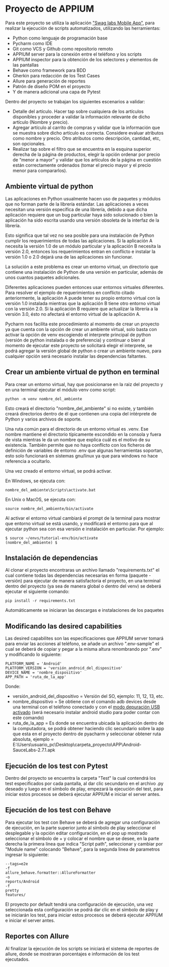 # Proyecto de APPIUM

Para este proyecto se utiliza la aplicación ["Swag labs Mobile App"](https://github.com/saucelabs/sample-app-mobile/releases), para realizar la ejecución de scripts automatizados, utilizando las herramientas:
- Python como lenguaje de programación base
- Pycharm como IDE
- Git como VCS y Github como repositorio remoto
- APPIUM server para la conexión entre el teléfono y los scripts
- APPIUM inspector para la obtención de los selectores y elementos de las pantallas
- Behave como framework para BDD
- Gherkin para redacción de los Test Cases
- Allure para generación de reportes
- Patrón de diseño POM en el proyecto
- Y de manera adicional una capa de Pytest


Dentro del proyecto se trabajan los siguientes escenarios a validar:

- Detalle del artículo. Hacer tap sobre cualquiera de los artículos disponibles y proceder a validar la información relevante de dicho artículo (Nombre y precio).
- Agregar artículo al carrito de compras y validar que la información que se muestra sobre dicho artículo es correcta. Considere evaluar atributos como nombre y precio. Otro atributos como descripción, cantidad, etc, son opcionales.
- Realizar tap sobre el filtro que se encuentra en la esquina superior derecha de la página de productos, elegir la opción ordenar por precio de “menor a mayor” y validar que los artículos de la página en cuestión están correctamente ordenados (tomar el precio mayor y el precio menor para compararlos).


## Ambiente virtual de python
Las aplicaciones en Python usualmente hacen uso de paquetes y módulos que no forman parte de la librería estándar. Las aplicaciones a veces necesitan una versión específica de una librería, debido a que dicha aplicación requiere que un bug particular haya sido solucionado o bien la aplicación ha sido escrita usando una versión obsoleta de la interfaz de la librería.

Esto significa que tal vez no sea posible para una instalación de Python cumplir los requerimientos de todas las aplicaciones. Si la aplicación A necesita la versión 1.0 de un módulo particular y la aplicación B necesita la versión 2.0, entonces los requerimientos entran en conflicto e instalar la versión 1.0 o 2.0 dejará una de las aplicaciones sin funcionar.

La solución a este problema es crear un entorno virtual, un directorio que contiene una instalación de Python de una versión en particular, además de unos cuantos paquetes adicionales.

Diferentes aplicaciones pueden entonces usar entornos virtuales diferentes. Para resolver el ejemplo de requerimientos en conflicto citado anteriormente, la aplicación A puede tener su propio entorno virtual con la versión 1.0 instalada mientras que la aplicación B tiene otro entorno virtual con la versión 2.0. Si la aplicación B requiere que actualizar la librería a la versión 3.0, ésto no afectará el entorno virtual de la aplicación A.

Pycharm nos facilita este procedimiento al momento de crear un proyecto ya que cuenta con la opción de crear un ambiente virtual, solo basta con activar la opción de venv escogiendo el interprete principal de python (versión de python instalada o de preferencia) y continuar o bien al momento de ejecutar este proyecto se solicitará elegir el interprete, se podrá agregar la versión global de python o crear un ambiente nuevo, para cualquier opción será necesario instalar las dependencias faltantes.


## Crear un ambiente virtual de python en terminal
Para crear un entorno virtual, hay que posicionarse en la raiz del proyecto y en una terminal ejecutar el módulo venv como script:

```
python -m venv nombre_del_ambiente
```

Esto creará el directorio "nombre_del_ambiente" si no existe, y también creará directorios dentro de él que contienen una copia del intérprete de Python y varios archivos de soporte.

Una ruta común para el directorio de un entorno virtual es .venv. Ese nombre mantiene el directorio típicamente escondido en la consola y fuera de vista mientras le da un nombre que explica cuál es el motivo de su existencia. También permite que no haya conflicto con los ficheros de definición de variables de entorno .env que algunas herramientas soportan, esto solo funcionará en sistemas gnu/linux ya que para windows no hace referencia a ocultarlo.

Una vez creado el entorno virtual, se podrá activar.

En Windows, se ejecuta con:

```
nombre_del_ambiente\Scripts\activate.bat
```

En Unix o MacOS, se ejecuta con:

```
source nombre_del_ambiente/bin/activate
```

Al activar el entorno virtual cambiará el prompt de la terminal para mostrar que entorno virtual se está usando, y modificará el entorno para que al ejecutar python sea con esa versión e instalación en particular. Por ejemplo:

```
$ source ~/envs/tutorial-env/bin/activate
(nombre_del_ambiente) $ 

```

## Instalación de dependencias
Al clonar el proyecto encontraras un archivo llamado "requirements.txt" el cual contiene todas las dependencias necesarias en forma (paquete - versión) para ejecutar de manera satisfactoria el proyecto, en una terminal dentro del proyecto (ya sea de manera global o dentro del venv) se deberá ejecutar el siguiente comando:

```
pip install -r requirements.txt
```

Automáticamente se iniciaran las descargas e instalaciones de los paquetes 

## Modificando las desired capabilities
Las desired capabilites son las especificaciones que APPIUM server tomará para enviar las acciones al teléfono, se añade un archivo ".env-sample" el cual se deberá de copiar y pegar a la misma altura renombrando por ".env" y modificando lo siguiente:

```
PLATFORM_NAME = 'Android'
PLATFORM_VERSION = 'versión_android_del_dispositivo'
DEVICE_NAME = 'nombre_dispositivo'
APP_PATH = 'ruta_de_la_app'
```

Donde:
- versión_android_del_dispositivo = Versión del SO, ejemplo: 11, 12, 13, etc.
- nombre_dispositivo = Se obtiene con el comando adb devices desde una terminal con el teléfono conectado y con el [modo depuración USB activado](https://devexperto.com/como-activar-la-depuracion-usb/) (será necesario instalar android studio para poder contar con este comando)
- ruta_de_la_app = Es donde se encuentra ubicada la aplicación dentro de la computadora, se podrá obtener haciendo clic secundario sobre la app que esta en el proyecto dentro de pyacharm y seleccionar obtener ruta absoluta, ejemplo = E:\\Users\\usuario_pc\\Desktop\\carpeta_proyecto\\APP\\Android-SauceLabs-2.7.1.apk



## Ejecución de los test con Pytest
Dentro del proyecto se encuentra la carpeta "Test" la cual contendrá los test especificados por cada pantalla, al dar clic secundario en el archivo .py deseado y luego en el símbolo de play, empezará la ejecución del test, para iniciar estos procesos se deberá ejecutar APPIUM e iniciar el server antes.

## Ejecución de los test con Behave
Para ejecutar los test con Behave se deberá de agregar una configuración de ejecución, en la parte superior junto al símbolo de play seleccionar el desplegable y la opción editar configuración, en el pop up mostrado seleccionar el símbolo de + y colocar el nombre que se desee, en la parte derecha la primera linea que indica "Script path", seleccionar y cambiar por "Module name" colocando "Behave", para la segunda linea de parametros ingresar lo siguiente:

```
--tags=e2e
-f
allure_behave.formatter::AllureFormatter
-o
reports/Android
-f
pretty
features/
```

El proyecto por default tendrá una configuración de ejecución, una vez seleccionada esta configuración se podrá dar clic en el símbolo de play y se iniciarán los test, para iniciar estos procesos se deberá ejecutar APPIUM e iniciar el server antes.


## Reportes con Allure
Al finalizar la ejecución de los scripts se iniciará el sistema de reportes de allure, donde se mostraran porcentajes e información de los test ejecutados.